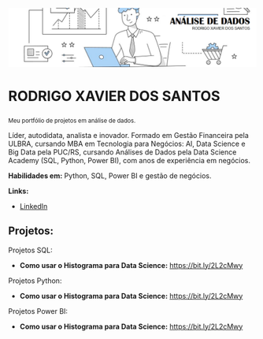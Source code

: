 <p align="center">
  <img src="banner2_1.png" >
</p>

# RODRIGO XAVIER DOS SANTOS
<sub>Meu portfólio de projetos em análise de dados.</sub>

Líder, autodidata, analista e inovador. Formado em Gestão Financeira pela ULBRA, cursando MBA em Tecnologia para Negócios: AI, Data Science e Big Data pela PUC/RS, cursando Análises de Dados pela Data Science Academy (SQL, Python, Power BI), com anos de experiência em negócios.

**Habilidades em:** Python, SQL, Power BI e gestão de negócios.

**Links:**
* [LinkedIn](https://www.linkedin.com/in/rodrigo-xavier-dos-santos-75174110a/)



## Projetos:
Projetos SQL:

* **Como usar o Histograma para Data Science:** https://bit.ly/2L2cMwy

Projetos Python:

* **Como usar o Histograma para Data Science:** https://bit.ly/2L2cMwy

Projetos Power BI:

* **Como usar o Histograma para Data Science:** https://bit.ly/2L2cMwy


